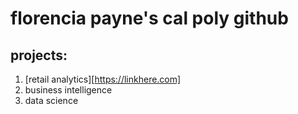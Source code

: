 # florencia payne's cal poly github
## projects:

1. [retail analytics][https://linkhere.com]
2. business intelligence
3. data science
